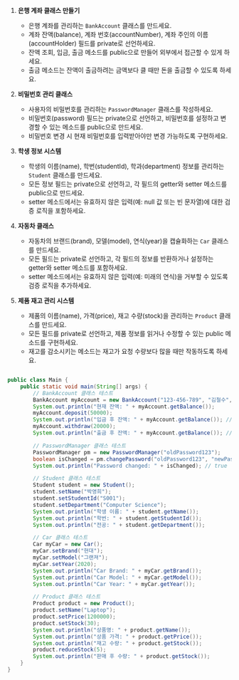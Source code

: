 1. **은행 계좌 클래스 만들기**
    - 은행 계좌를 관리하는 `BankAccount` 클래스를 만드세요.
    - 계좌 잔액(balance), 계좌 번호(accountNumber), 계좌 주인의 이름(accountHolder) 필드를 private로 선언하세요.
    - 잔액 조회, 입금, 출금 메소드를 public으로 만들어 외부에서 접근할 수 있게 하세요.
    - 출금 메소드는 잔액이 출금하려는 금액보다 클 때만 돈을 출금할 수 있도록 하세요.

2. **비밀번호 관리 클래스**
    - 사용자의 비밀번호를 관리하는 `PasswordManager` 클래스를 작성하세요.
    - 비밀번호(password) 필드는 private으로 선언하고, 비밀번호를 설정하고 변경할 수 있는 메소드를 public으로 만드세요.
    - 비밀번호 변경 시 현재 비밀번호를 입력받아야만 변경 가능하도록 구현하세요.

3. **학생 정보 시스템**
    - 학생의 이름(name), 학번(studentId), 학과(department) 정보를 관리하는 `Student` 클래스를 만드세요.
    - 모든 정보 필드는 private으로 선언하고, 각 필드의 getter와 setter 메소드를 public으로 만드세요.
    - setter 메소드에서는 유효하지 않은 입력(예: null 값 또는 빈 문자열)에 대한 검증 로직을 포함하세요.

4. **자동차 클래스**
    - 자동차의 브랜드(brand), 모델(model), 연식(year)을 캡슐화하는 `Car` 클래스를 만드세요.
    - 모든 필드는 private로 선언하고, 각 필드의 정보를 반환하거나 설정하는 getter와 setter 메소드를 포함하세요.
    - setter 메소드에서는 유효하지 않은 입력(예: 미래의 연식)을 거부할 수 있도록 검증 로직을 추가하세요.

5. **제품 재고 관리 시스템**
    - 제품의 이름(name), 가격(price), 재고 수량(stock)을 관리하는 `Product` 클래스를 만드세요.
    - 모든 필드를 private로 선언하고, 제품 정보를 읽거나 수정할 수 있는 public 메소드를 구현하세요.
    - 재고를 감소시키는 메소드는 재고가 요청 수량보다 많을 때만 작동하도록 하세요.

```java

public class Main {
    public static void main(String[] args) {
        // BankAccount 클래스 테스트
        BankAccount myAccount = new BankAccount("123-456-789", "김철수", 10000);
        System.out.println("현재 잔액: " + myAccount.getBalance());
        myAccount.deposit(50000);
        System.out.println("입금 후 잔액: " + myAccount.getBalance()); // 60000 출력
        myAccount.withdraw(20000);
        System.out.println("출금 후 잔액: " + myAccount.getBalance()); // 40000 출력

        // PasswordManager 클래스 테스트
        PasswordManager pm = new PasswordManager("oldPassword123");
        boolean isChanged = pm.changePassword("oldPassword123", "newPassword123");
        System.out.println("Password changed: " + isChanged); // true

        // Student 클래스 테스트
        Student student = new Student();
        student.setName("박영희");
        student.setStudentId("S001");
        student.setDepartment("Computer Science");
        System.out.println("학생 이름: " + student.getName());
        System.out.println("학번: " + student.getStudentId());
        System.out.println("전공: " + student.getDepartment());

        // Car 클래스 테스트
        Car myCar = new Car();
        myCar.setBrand("현대");
        myCar.setModel("그랜져");
        myCar.setYear(2020);
        System.out.println("Car Brand: " + myCar.getBrand());
        System.out.println("Car Model: " + myCar.getModel());
        System.out.println("Car Year: " + myCar.getYear());

        // Product 클래스 테스트
        Product product = new Product();
        product.setName("Laptop");
        product.setPrice(1200000);
        product.setStock(30);
        System.out.println("상품명: " + product.getName());
        System.out.println("상품 가격: " + product.getPrice());
        System.out.println("재고 수량: " + product.getStock());
        product.reduceStock(5);
        System.out.println("판매 후 수량: " + product.getStock());
    }
}

